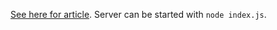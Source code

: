 <a href="http://fjolt.com/article/javascript-websockets">See here for article</a>. Server can be started with <code>node index.js</code>.